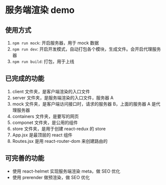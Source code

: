 # 服务端渲染 demo

## 使用方式

1. `npm run mock`: 开启服务器，用于 mock 数据
2. `npm run dev`: 开启开发模式，自动打包各个模块，生成文件。会开启代理服务器
3. `npm run build`: 打包，用于上线

## 已完成的功能

1. client 文件夹，是客户端渲染的入口文件
2. server 文件夹，是服务端渲染的入口文件，服务器 A
3. mock 文件夹，是客户端访问接口时，请求的服务器 B，上面的服务器 A 是代理服务器
4. containers 文件夹，是要写的网页
5. componet 文件夹，是公用的组件
6. store 文件夹，是用于创建 react-redux 的 store
7. App.jsx 是最顶层的 react 组件
8. Routes.jsx 是用 react-router-dom 来创建路由的

## 可完善的功能

- 使用 react-helmet 实现服务端渲染 meta，做 SEO 优化
- 使用 prerender 做预渲染，做 SEO 优化